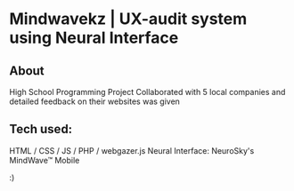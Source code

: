# Mindwavekz | UX-audit system using Neural Interface

## About 
High School Programming Project
Collaborated with 5 local companies and detailed feedback on their websites was given

## Tech used: 
HTML / CSS / JS / PHP / webgazer.js
Neural Interface: NeuroSky's MindWave™ Mobile

:)
